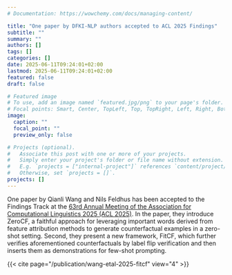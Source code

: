 ```yaml
---
# Documentation: https://wowchemy.com/docs/managing-content/

title: "One paper by DFKI-NLP authors accepted to ACL 2025 Findings"
subtitle: ""
summary: ""
authors: []
tags: []
categories: []
date: 2025-06-11T09:24:01+02:00
lastmod: 2025-06-11T09:24:01+02:00
featured: false
draft: false

# Featured image
# To use, add an image named `featured.jpg/png` to your page's folder.
# Focal points: Smart, Center, TopLeft, Top, TopRight, Left, Right, BottomLeft, Bottom, BottomRight.
image:
  caption: ""
  focal_point: ""
  preview_only: false

# Projects (optional).
#   Associate this post with one or more of your projects.
#   Simply enter your project's folder or file name without extension.
#   E.g. `projects = ["internal-project"]` references `content/project/deep-learning/index.md`.
#   Otherwise, set `projects = []`.
projects: []
---
```


One paper by Qianli Wang and Nils Feldhus has been accepted to the Findings Track at the [63rd Annual Meeting of the Association for Computational Linguistics 2025 (ACL 2025)](https://2025.aclweb.org/). In the paper, they introduce ZeroCF, a faithful approach for leveraging important words derived from feature attribution methods to generate counterfactual examples in a zero-shot setting. Second, they present a new framework, FitCF, which further verifies aforementioned counterfactuals by label flip verification and then inserts them as demonstrations for few-shot prompting.

{{< cite page="/publication/wang-etal-2025-fitcf" view="4" >}}








